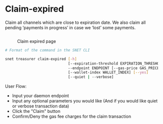 # Claim-expired

Claim all channels which are close to expiration date. We also claim all pending ‘payments in progress’ in case we ‘lost’ some payments.

<figure><img src="../../../.gitbook/assets/Screenshot 2024-08-16 at 7.23.00 AM.png" alt=""><figcaption><p>Claim expired page</p></figcaption></figure>

```bash
# Format of the command in the SNET CLI

snet treasurer claim-expired [-h]
                             [--expiration-threshold EXPIRATION_THRESHOLD]
                             --endpoint ENDPOINT [--gas-price GAS_PRICE]
                             [--wallet-index WALLET_INDEX] [--yes]
                             [--quiet | --verbose]
```

User Flow:

* Input your daemon endpoint
* Input any optional parameters you would like (And if you would like quiet or verbose transaction data)
* Click the "Claim" button
* Confirm/Deny the gas fee charges for the claim transaction
